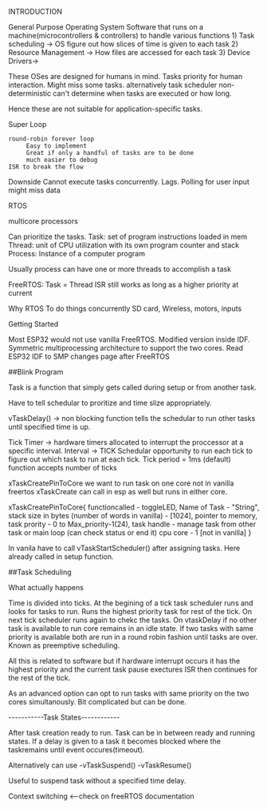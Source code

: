 
INTRODUCTION


General Purpose Operating System
    Software that runs on a machine(microcontrollers & controllers) to handle various functions
         1) Task scheduling -> OS figure out how slices of time is given to each task
         2) Resource Management -> How files are accessed for each task
         3) Device Drivers->

These OSes are designed for humans in mind. Tasks priority for human interaction. Might miss some tasks.
alternatively task scheduler non-deterministic can't determine when tasks are executed or how long.


Hence these are not suitable for application-specific tasks.


Super Loop

    round-robin forever loop
         Easy to implement
         Great if only a handful of tasks are to be done
         much easier to debug
    ISR to break the flow


Downside
    Cannot execute tasks concurrently. Lags. Polling for user input might miss data


RTOS

multicore processors

Can prioritize the tasks.
Task: set of program instructions loaded in mem
Thread: unit of CPU utilization with its own program counter and stack
Process: Instance of a computer program


Usually process can have one or more threads to accomplish a task

FreeRTOS: Task = Thread
ISR still works as long as a higher priority at current

Why RTOS
To do things concurrently
SD card, Wireless, motors, inputs


Getting Started

Most ESP32 would not use vanilla FreeRTOS.
Modified version inside IDF.
Symmetric multiprocessing architecture to support the two cores.
Read ESP32 IDF to SMP changes page after FreeRTOS




##Blink Program

Task is a function that simply gets called during setup or from another task.

Have to tell schedular to proritize and time slize appropriately.

vTaskDelay() -> non blocking function 
tells the schedular to run other tasks until specified time is up.

Tick Timer -> hardware timers allocated to interrupt the proccessor at a specific interval. Interval -> TICK
Schedular opportunity to run each tick to figure out which task to run at each tick.
Tick period = 1ms (default)
function accepts number of ticks

xTaskCreatePinToCore we want to run task on one core
not in vanilla freertos 
xTaskCreate
can call in esp as well but runs in either core.


xTaskCreatePinToCore{
	functioncalled - toggleLED,
	Name of Task - "String",
	stack size in bytes (number of words in vanilla) - [1024],
	pointer to memory,
	task prority - 0 to Max_priority-1(24),
	task handle - manage task from other task or main loop (can check status or end it)
	cpu core - 1 [not in vanilla]
}

In vanila have to call vTaskStartScheduler() after assigning tasks. Here already called in setup function.


##Task Scheduling


What actually happens 

Time is divided into ticks. At the begining of a tick task scheduler runs and looks for tasks to run. 
Runs the highest priority task for rest of the tick. 
On next tick scheduler runs again to chekc the tasks.
On vtaskDelay if no other task is available to run core remains in an idle state.
If two tasks with same priority is available both are run in a round robin fashion until tasks are over. 
Known as preemptive scheduling.

All this is related to software but if hardware interrupt occurs it has the highest priority and the current task pause exectures ISR then continues for the rest of the tick.

As an advanced option can opt to run tasks with same priority on the two cores simultanously. Bit complicated but can be done.

-----------Task States------------

After task creation ready to run.
Task can be in between ready and running states.
If a delay is given to a task it becomes blocked where the taskremains until event occures(timeout).

Alternatively can use 
	-vTaskSuspend()
	-vTaskResume()

Useful to suspend task without a specified time delay.


Context switching <--check on freeRTOS documentation



